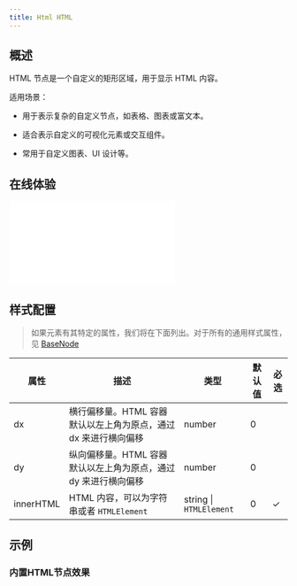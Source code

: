 ```yaml
---
title: Html HTML
---
```


## 概述

HTML 节点是一个自定义的矩形区域，用于显示 HTML 内容。

适用场景：

- 用于表示复杂的自定义节点，如表格、图表或富文本。

- 适合表示自定义的可视化元素或交互组件。

- 常用于自定义图表、UI 设计等。

## 在线体验

<embed src="@/common/api/elements/nodes/html.md"></embed>

## 样式配置

> 如果元素有其特定的属性，我们将在下面列出。对于所有的通用样式属性，见 [BaseNode](/manual/element/node/build-in/base-node)

| 属性      | 描述                                                            | 类型                        | 默认值 | 必选 |
| --------- | --------------------------------------------------------------- | --------------------------- | ------ | ---- |
| dx        | 横行偏移量。HTML 容器默认以左上角为原点，通过 dx 来进行横向偏移 | number                      | 0      |      |
| dy        | 纵向偏移量。HTML 容器默认以左上角为原点，通过 dy 来进行横向偏移 | number                      | 0      |      |
| innerHTML | HTML 内容，可以为字符串或者 `HTMLElement`                       | string &#124; `HTMLElement` | 0      | ✓    |

## 示例

### 内置HTML节点效果

<Playground path="element/node/demo/html.js" rid="default-html-node"></Playground>

